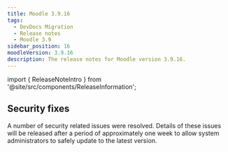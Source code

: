 ```yaml
---
title: Moodle 3.9.16
tags:
  - DevDocs Migration
  - Release notes
  - Moodle 3.9
sidebar_position: 16
moodleVersion: 3.9.16
description: The release notes for Moodle version 3.9.16.
---
```


import { ReleaseNoteIntro } from '@site/src/components/ReleaseInformation';

<ReleaseNoteIntro releaseName={frontMatter.moodleVersion} />

## Security fixes

A number of security related issues were resolved. Details of these issues will be released after a period of approximately one week to allow system administrators to safely update to the latest version.
